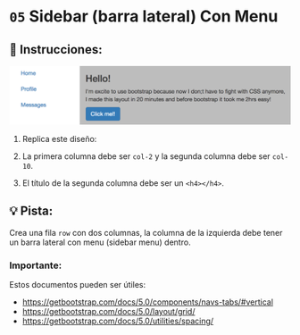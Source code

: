 # `05` Sidebar (barra lateral) Con Menu

## 📝 Instrucciones:

![Example Image](../../learn/assets/1509911882903_9a14b4fa806a07fbbff1abb2143b7799.png?raw=true)

1. Replica este diseño:

2. La primera columna debe ser `col-2` y la segunda columna debe ser `col-10`.

3. El título de la segunda columna debe ser un `<h4></h4>`.

## 💡 Pista:

Crea una fila `row` con dos columnas, la columna de la izquierda debe tener un barra lateral con menu (sidebar menu) dentro.
 
### Importante:

Estos documentos pueden ser útiles:

- https://getbootstrap.com/docs/5.0/components/navs-tabs/#vertical
- https://getbootstrap.com/docs/5.0/layout/grid/
- https://getbootstrap.com/docs/5.0/utilities/spacing/
